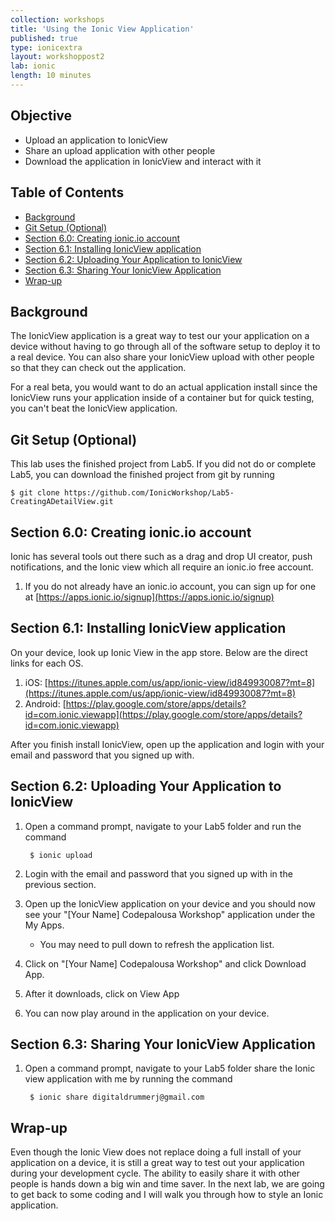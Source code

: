 ```yaml
---
collection: workshops
title: 'Using the Ionic View Application'
published: true
type: ionicextra
layout: workshoppost2
lab: ionic
length: 10 minutes
---
```




## Objective

* Upload an application to IonicView
* Share an upload application with other people
* Download the application in IonicView and interact with it

<!-- START doctoc generated TOC please keep comment here to allow auto update -->
<!-- DON'T EDIT THIS SECTION, INSTEAD RE-RUN doctoc TO UPDATE -->
<h2>Table of Contents</h2>

- [Background](#background)
- [Git Setup (Optional)](#git-setup-optional)
- [Section 6.0: Creating ionic.io account](#section-60-creating-ionicio-account)
- [Section 6.1: Installing IonicView application](#section-61-installing-ionicview-application)
- [Section 6.2: Uploading Your Application to IonicView](#section-62-uploading-your-application-to-ionicview)
- [Section 6.3: Sharing Your IonicView Application](#section-63-sharing-your-ionicview-application)
- [Wrap-up](#wrap-up)

<!-- END doctoc generated TOC please keep comment here to allow auto update -->

## Background

The IonicView application is a great way to test our your application on a device without having to go through all of the software setup to deploy it to a real device.  You can also share your IonicView upload with other people so that they can check out the application.  

For a real beta, you would want to do an actual application install since the IonicView runs your application inside of a container but for quick testing, you can't beat the IonicView application.

## Git Setup (Optional)

This lab uses the finished project from Lab5.  If you did not do or complete Lab5, you can download the finished project from git by running

    $ git clone https://github.com/IonicWorkshop/Lab5-CreatingADetailView.git

## Section 6.0: Creating ionic.io account

Ionic has several tools out there such as a drag and drop UI creator, push notifications, and the Ionic view which all require an ionic.io free account.  

1.  If you do not already have an ionic.io account, you can sign up for one at [https://apps.ionic.io/signup](https://apps.ionic.io/signup)

## Section 6.1: Installing IonicView application

On your device, look up Ionic View in the app store.  Below are the direct links for each OS.

1. iOS: [https://itunes.apple.com/us/app/ionic-view/id849930087?mt=8](https://itunes.apple.com/us/app/ionic-view/id849930087?mt=8)
1. Android: [https://play.google.com/store/apps/details?id=com.ionic.viewapp](https://play.google.com/store/apps/details?id=com.ionic.viewapp)

After you finish install IonicView, open up the application and login with your email and password that you signed up with.

## Section 6.2: Uploading Your Application to IonicView

1. Open a command prompt, navigate to your Lab5 folder and run the command

        $ ionic upload
        
1. Login with the email and password that you signed up with in the previous section.
1. Open up the IonicView application on your device and you should now see your "[Your Name] Codepalousa Workshop"  application under the My Apps.
    * You may need to pull down to refresh the application list.
1. Click on "[Your Name] Codepalousa Workshop" and click Download App.
1. After it downloads, click on View App
1. You can now play around in the application on your device.

## Section 6.3: Sharing Your IonicView Application

1. Open a command prompt, navigate to your Lab5 folder share the Ionic view application with me by running the command 

        $ ionic share digitaldrummerj@gmail.com


## Wrap-up

Even though the Ionic View does not replace doing a full install of your application on a device, it is still a great way to test out your application during your development cycle.  The ability to easily share it with other people is hands down a big win and time saver.  In the next lab, we are going to get back to some coding and I will walk you through how to style an Ionic application.
